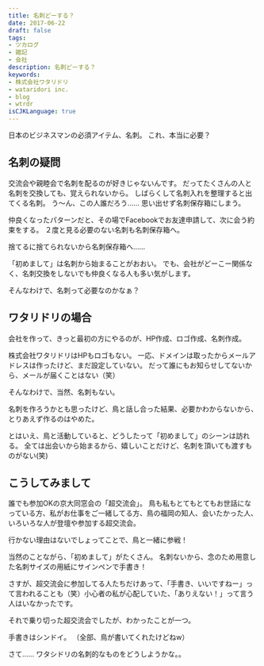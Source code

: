 ```yaml
---
title: 名刺どーする？
date: 2017-06-22
draft: false
tags:
- ツカログ
- 雑記
- 会社
description: 名刺どーする？
keywords:
- 株式会社ワタリドリ
- wataridori inc.
- blog
- wtrdr
isCJKLanguage: true
---
```

日本のビジネスマンの必須アイテム、名刺。
これ、本当に必要？

## 名刺の疑問
交流会や親睦会で名刺を配るのが好きじゃないんです。
だってたくさんの人と名刺を交換しても、覚えられないから。
しばらくして名刺入れを整理すると出てくる名刺。
う〜ん、この人誰だろう……
思い出せず名刺保存箱にしまう。

仲良くなったパターンだと、その場でFacebookでお友達申請して、次に会う約束をする。
２度と見る必要のない名刺も名刺保存箱へ。

捨てるに捨てられないから名刺保存箱へ……

「初めまして」は名刺から始まることがおおい。
でも、会社がどーこー関係なく、名刺交換をしないでも仲良くなる人も多い気がします。

そんなわけで、名刺って必要なのかなぁ？
## ワタリドリの場合
会社を作って、きっと最初の方にやるのが、HP作成、ロゴ作成、名刺作成。

株式会社ワタリドリはHPもロゴもない。
一応、ドメインは取ったからメールアドレスは作ったけど、まだ設定していない。
だって誰にもお知らせしてないから、メールが届くことはない（笑）

そんなわけで、当然、名刺もない。

名刺を作ろうかとも思ったけど、鳥と話し合った結果、必要かわからないから、とりあえず作るのはやめた。

とはいえ、鳥と活動していると、どうしたって「初めまして」のシーンは訪れる。
全ては出会いから始まるから、嬉しいことだけど、名刺を頂いても渡すものがない(笑)


## こうしてみまして
誰でも参加OKの京大同窓会の「超交流会」。
鳥も私もとてもとてもお世話になっている方、私がお仕事をご一緒してる方、鳥の福岡の知人、会いたかった人、いろいろな人が登壇や参加する超交流会。

行かない理由はないでしょってことで、鳥と一緒に参戦！

当然のことながら、「初めまして」がたくさん。
名刺ないから、念のため用意した名刺サイズの用紙にサインペンで手書き！

さすが、超交流会に参加してる人たちだけあって、「手書き、いいですねー」って言われることも（笑）小心者の私が心配していた、「ありえない！」って言う人はいなかったです。

それで乗り切った超交流会でしたが、わかったことが一つ。

手書きはシンドイ。
（全部、鳥が書いてくれたけどねw）

さて……
​ワタシドリの名刺的なものをどうしようかな。。
